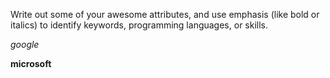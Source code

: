 Write out some of your awesome attributes, and use emphasis (like bold or italics) to identify keywords, programming languages, or skills.

*google*

**microsoft**
